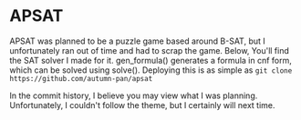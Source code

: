 # APSAT
APSAT was planned to be a puzzle game based around B-SAT, but I unfortunately ran out of time and had to scrap the game. Below, You'll find the SAT solver I made for it. gen_formula() generates a formula in cnf form, which can be solved using solve(). Deploying this is as simple as
```git clone https://github.com/autumn-pan/apsat```

In the commit history, I believe you may view what I was planning. Unfortunately, I couldn't follow the theme, but I certainly will next time.